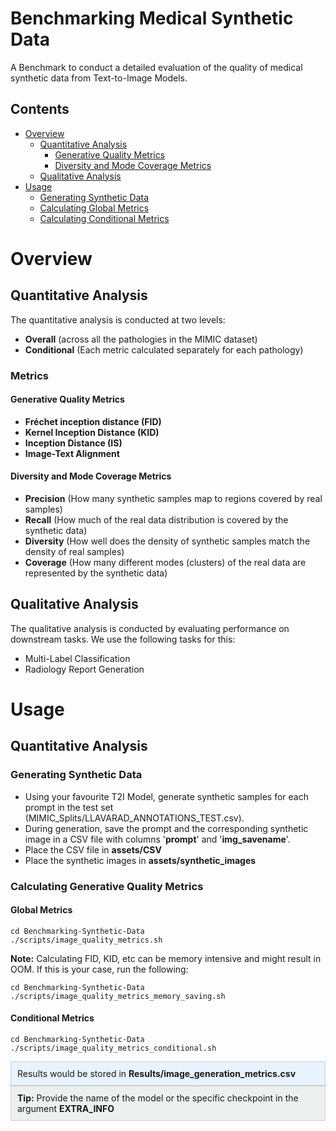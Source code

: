# Benchmarking Medical Synthetic Data
A Benchmark to conduct a detailed evaluation of the quality of medical synthetic data from Text-to-Image Models.

## Contents

- [Overview](#overview)
    - [Quantitative Analysis](#quantitative-analysis)
        - [Generative Quality Metrics](#generative-quality-metrics)
        - [Diversity and Mode Coverage Metrics](#diversity-and-mode-coverage-metrics)
    - [Qualitative Analysis](#qualitative-analysis)
- [Usage](#usage)
    - [Generating Synthetic Data](#generating-synthetic-data)
    - [Calculating Global Metrics](#overall-metrics)
    - [Calculating Conditional Metrics](#conditional-metrics)



# Overview
## Quantitative Analysis
The quantitative analysis is conducted at two levels:
- **Overall** (across all the pathologies in the MIMIC dataset)
- **Conditional** (Each metric calculated separately for each pathology)

### Metrics
#### Generative Quality Metrics
- **Fréchet inception distance (FID)**
- **Kernel Inception Distance (KID)**
- **Inception Distance (IS)**
- **Image-Text Alignment**

#### Diversity and Mode Coverage Metrics
- **Precision** (How many synthetic samples map to regions covered by real samples)
- **Recall** (How much of the real data distribution is covered by the synthetic data)
- **Diversity** (How well does the density of synthetic samples match the density of real samples)
- **Coverage** (How many different modes (clusters) of the real data are represented by the synthetic data)

## Qualitative Analysis
The qualitative analysis is conducted by evaluating performance on downstream tasks. We use the following tasks for this:
- Multi-Label Classification
- Radiology Report Generation

# Usage

## Quantitative Analysis
### Generating Synthetic Data 
- Using your favourite T2I Model, generate synthetic samples for each prompt in the test set (MIMIC_Splits/LLAVARAD_ANNOTATIONS_TEST.csv).
- During generation, save the prompt and the corresponding synthetic image in a CSV file with columns '**prompt**' and '**img_savename**'. 
- Place the CSV file in **assets/CSV**
- Place the synthetic images in **assets/synthetic_images**

### Calculating Generative Quality Metrics
 

#### Global Metrics
```
cd Benchmarking-Synthetic-Data
./scripts/image_quality_metrics.sh
```
**Note:** Calculating FID, KID, etc can be memory intensive and might result in OOM. If this is your case, run the following:
```
cd Benchmarking-Synthetic-Data
./scripts/image_quality_metrics_memory_saving.sh
```
#### Conditional Metrics
```
cd Benchmarking-Synthetic-Data
./scripts/image_quality_metrics_conditional.sh
```

<div style="border: 1px solid #ccc; padding: 10px; background-color:#e7f3fe;">
  Results would be stored in <strong>Results/image_generation_metrics.csv</strong>
</div>

<div style="border: 1px solid #ccc; padding: 10px; background-color:rgb(236, 241, 240);">
  <strong>Tip:</strong> Provide the name of the model or the specific checkpoint in the argument <strong>EXTRA_INFO</strong>
</div>
